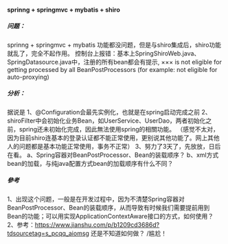 #### sprinng + springmvc + mybatis + shiro 
##### 问题：
sprinng + springmvc + mybatis 功能都没问题，但是与shiro集成后，shiro功能就乱了，完全不起作用。
控制台上报错：基本上SpringShiroWeb.java、SpringDatasource.java中，注册的所有bean都会有提示, ××× is not eligible for getting processed by all BeanPostProcessors (for example: not eligible for auto-proxying)

##### 分析：
据说是
1、@Configuration会最先实例化，也就是在spring启动完成之前
2、shiroFilter中会初始化业务Bean，如UserService、UserDao，两者初始化之前，spring还未初始化完成，因此無法使用spring的相關功能。
（感觉不太对，因为目前shiro连基本的登录认证都不能正常使用，更别说其他功能了。网上其他人的问题都是基本功能正常使用，事务不正常）
3、努力了3天了，先放放，日后在看。
    a、Spring容器对BeanPostProcessor、Bean的装载顺序？
    b、xml方式bean的加载，与纯java配置方式bean的加载顺序有什么不同？

##### 參考
1、出现这个问题，一般是在开发过程中，因为不清楚Spring容器对BeanPostProcessor、Bean的装载顺序，从而导致有时候我们需要提前用到Bean的功能；可以用实现ApplicationContextAware接口的方式，如何使用？
2、参考：https://www.jianshu.com/p/b1209cd3686d?tdsourcetag=s_pcqq_aiomsg
还是不知道如何做？ /尴尬！
